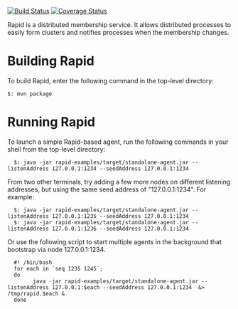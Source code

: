 [![Build Status](https://travis-ci.org/lalithsuresh/rapid.svg?branch=master)](https://travis-ci.org/lalithsuresh/rapid) [![Coverage Status](https://coveralls.io/repos/github/lalithsuresh/rapid/badge.svg?branch=master)](https://coveralls.io/github/lalithsuresh/rapid?branch=master)


Rapid is a distributed membership service. It allows distributed processes to easily form clusters 
and notifies processes when the membership changes.


Building Rapid
==============

To build Rapid, enter the following command in the top-level directory:

```
$: mvn package
```


Running Rapid
=============

To launch a simple Rapid-based agent, run the following commands in your shell from the top-level directory:

```
  $: java -jar rapid-examples/target/standalone-agent.jar --listenAddress 127.0.0.1:1234 --seedAddress 127.0.0.1:1234
```

From two other terminals, try adding a few more nodes on different listening addresses, but using the
same seed address of "127.0.0.1:1234". For example:

```
  $: java -jar rapid-examples/target/standalone-agent.jar --listenAddress 127.0.0.1:1235 --seedAddress 127.0.0.1:1234
  $: java -jar rapid-examples/target/standalone-agent.jar --listenAddress 127.0.0.1:1236 --seedAddress 127.0.0.1:1234
```

Or use the following script to start multiple agents in the background that bootstrap via
node 127.0.0.1:1234.

```
  #! /bin/bash
  for each in `seq 1235 1245`;
  do
        java -jar rapid-examples/target/standalone-agent.jar --listenAddress 127.0.0.1:$each --seedAddress 127.0.0.1:1234  &> /tmp/rapid.$each &
  done
```
